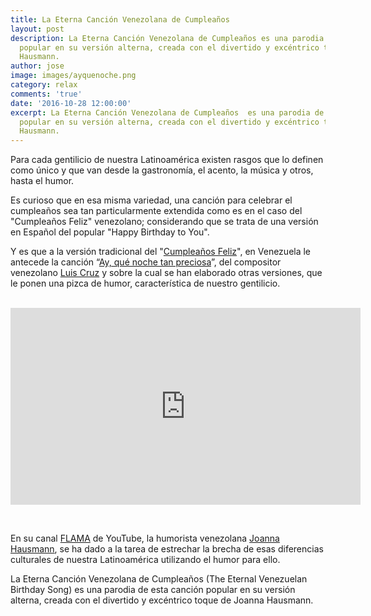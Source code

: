 ```yaml
---
title: La Eterna Canción Venezolana de Cumpleaños
layout: post
description: La Eterna Canción Venezolana de Cumpleaños es una parodia de esta canción
  popular en su versión alterna, creada con el divertido y excéntrico toque de Joanna
  Hausmann.
author: jose
image: images/ayquenoche.png
category: relax
comments: 'true'
date: '2016-10-28 12:00:00'
excerpt: La Eterna Canción Venezolana de Cumpleaños  es una parodia de esta canción
  popular en su versión alterna, creada con el divertido y excéntrico toque de Joanna
  Hausmann.
---
```


Para cada gentilicio de nuestra Latinoamérica existen rasgos que lo definen como único y que van desde la gastronomía, el acento, la música y otros, hasta el humor.

Es curioso que en esa misma variedad, una canción para celebrar el cumpleaños sea tan particularmente extendida como es en el caso del "Cumpleaños Feliz" venezolano; considerando que se trata de una versión en Español del popular "Happy Birthday to You".

Y es que a la versión tradicional del "[Cumpleaños Feliz](https://es.wikipedia.org/wiki/Cumpleaños_feliz)", en Venezuela le antecede la canción “[Ay, qué noche tan preciosa](https://es.wikipedia.org/wiki/Ay,_qué_noche_tan_preciosa)”,  del compositor venezolano [Luis Cruz](https://es.wikipedia.org/wiki/Luis_Cruz) y sobre la cual se han elaborado otras versiones, que le ponen una pizca de humor, característica de nuestro gentilicio. 

<div class="center video-container">
          <iframe width="560" height="315" src="https://www.youtube.com/embed/GJkAPEo0eso" frameborder="0" allowfullscreen></iframe>

        </div>
					
En su canal [FLAMA](https://www.youtube.com/channel/UCeB0K8AL2mCJhrBdCeD2BgA) de YouTube, la humorista venezolana [Joanna Hausmann](http://joannahausmann.com/about/), se ha dado a la tarea de estrechar la brecha de esas diferencias culturales de nuestra Latinoamérica utilizando el humor para ello.

La Eterna Canción Venezolana de Cumpleaños (The Eternal Venezuelan Birthday Song) es una parodia de esta canción popular en su versión alterna, creada con el divertido y excéntrico toque de Joanna Hausmann.